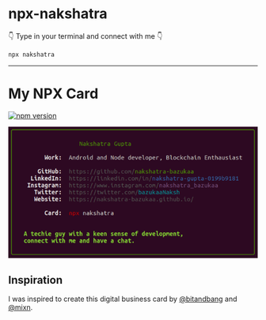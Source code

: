 # npx-nakshatra

👇 Type in your terminal and connect with me 👇

```bash
npx nakshatra
```
---
# My NPX Card

[![npm version](https://badge.fury.io/js/simongolms.svg)](https://badge.fury.io/js/simongolms)

<p align="center">
  <img src="Assets/NPX card.png"/>
</p>


## Inspiration

I was inspired to create this digital business card by [@bitandbang](https://github.com/bnb/bitandbang) and [@mixn](https://github.com/mixn/milos). 

